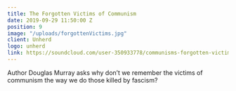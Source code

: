 ```yaml
---
title: The Forgotten Victims of Communism
date: 2019-09-29 11:50:00 Z
position: 9
image: "/uploads/forgottenVictims.jpg"
client: Unherd
logo: unherd
link: https://soundcloud.com/user-350933778/communisms-forgotten-victims
---
```


Author Douglas Murray asks why don’t we remember the victims of communism the way we do those killed by fascism?